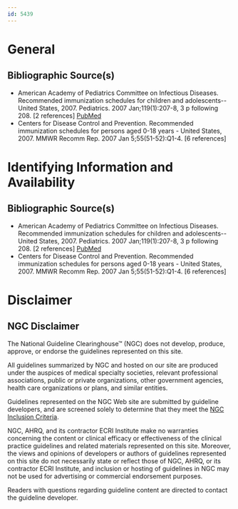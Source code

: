 ```yaml
---
id: 5439
---
```


# General

## Bibliographic Source(s)

- American Academy of Pediatrics Committee on Infectious Diseases. Recommended immunization schedules for children and adolescents--United States, 2007. Pediatrics. 2007 Jan;119(1):207-8, 3 p following 208. [2 references] [ PubMed ](http://www.ncbi.nlm.nih.gov/entrez/query.fcgi?cmd=Retrieve&db=pubmed&dopt=Abstract&list_uids=17200290)
- Centers for Disease Control and Prevention. Recommended immunization schedules for persons aged 0-18 years - United States, 2007. MMWR Recomm Rep. 2007 Jan 5;55(51-52):Q1-4. [6 references]

# Identifying Information and Availability

## Bibliographic Source(s)

- American Academy of Pediatrics Committee on Infectious Diseases. Recommended immunization schedules for children and adolescents--United States, 2007. Pediatrics. 2007 Jan;119(1):207-8, 3 p following 208. [2 references] [ PubMed ](http://www.ncbi.nlm.nih.gov/entrez/query.fcgi?cmd=Retrieve&db=pubmed&dopt=Abstract&list_uids=17200290)
- Centers for Disease Control and Prevention. Recommended immunization schedules for persons aged 0-18 years - United States, 2007. MMWR Recomm Rep. 2007 Jan 5;55(51-52):Q1-4. [6 references]

# Disclaimer

## NGC Disclaimer

The National Guideline Clearinghouse™ (NGC) does not develop, produce, approve, or endorse the guidelines represented on this site.

All guidelines summarized by NGC and hosted on our site are produced under the auspices of medical specialty societies, relevant professional associations, public or private organizations, other government agencies, health care organizations or plans, and similar entities.

Guidelines represented on the NGC Web site are submitted by guideline developers, and are screened solely to determine that they meet the [NGC Inclusion Criteria](/help-and-about/summaries/inclusion-criteria).

NGC, AHRQ, and its contractor ECRI Institute make no warranties concerning the content or clinical efficacy or effectiveness of the clinical practice guidelines and related materials represented on this site. Moreover, the views and opinions of developers or authors of guidelines represented on this site do not necessarily state or reflect those of NGC, AHRQ, or its contractor ECRI Institute, and inclusion or hosting of guidelines in NGC may not be used for advertising or commercial endorsement purposes.

Readers with questions regarding guideline content are directed to contact the guideline developer.

